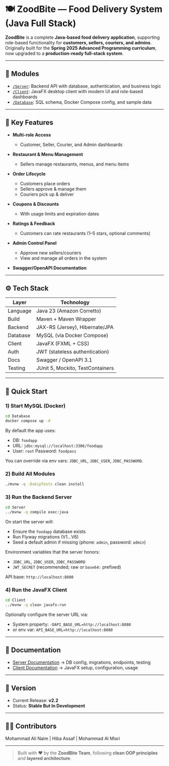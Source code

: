 
# 🍽️ ZoodBite — Food Delivery System (Java Full Stack)

**ZoodBite** is a complete **Java-based food delivery application**, supporting role-based functionality for **customers, sellers, couriers, and admins**.
Originally built for the **Spring 2025 Advanced Programming curriculum**, now upgraded to a **production-ready full-stack system**.

---

## 🧩 Modules

* [`/Server`](./Server): Backend API with database, authentication, and business logic
* [`/Client`](./Client): JavaFX desktop client with modern UI and role-based dashboards
* [`/Database`](./Database): SQL schema, Docker Compose config, and sample data

---

## 🎯 Key Features

* **Multi-role Access**

    * Customer, Seller, Courier, and Admin dashboards
* **Restaurant & Menu Management**

    * Sellers manage restaurants, menus, and menu items
* **Order Lifecycle**

    * Customers place orders
    * Sellers approve & manage them
    * Couriers pick up & deliver
* **Coupons & Discounts**

    * With usage limits and expiration dates
* **Ratings & Feedback**

    * Customers can rate restaurants (1–5 stars, optional comments)
* **Admin Control Panel**

    * Approve new sellers/couriers
    * View and manage all orders in the system
* **Swagger/OpenAPI Documentation**

---

## ⚙️ Tech Stack

| Layer    | Technology                       |
| -------- | -------------------------------- |
| Language | Java 23 (Amazon Corretto)        |
| Build    | Maven + Maven Wrapper            |
| Backend  | JAX-RS (Jersey), Hibernate/JPA   |
| Database | MySQL (via Docker Compose)       |
| Client   | JavaFX (FXML + CSS)              |
| Auth     | JWT (stateless authentication)   |
| Docs     | Swagger / OpenAPI 3.1            |
| Testing  | JUnit 5, Mockito, TestContainers |

---

## 🚀 Quick Start

### 1) Start MySQL (Docker)

```bash
cd Database
docker compose up -d
```

By default the app uses:
- DB: `foodapp`
- URL: `jdbc:mysql://localhost:3306/foodapp`
- User: `root`  Password: `foodpass`

You can override via env vars: `JDBC_URL`, `JDBC_USER`, `JDBC_PASSWORD`.

### 2) Build All Modules

```bash
./mvnw -q -DskipTests clean install
```

### 3) Run the Backend Server

```bash
cd Server
../mvnw -q compile exec:java
```

On start the server will:
- Ensure the `foodapp` database exists
- Run Flyway migrations (V1…V6)
- Seed a default admin if missing (phone: `admin`, password: `admin`)

Environment variables that the server honors:
- `JDBC_URL`, `JDBC_USER`, `JDBC_PASSWORD`
- `JWT_SECRET` (recommended; raw or `base64:` prefixed)

API base: `http://localhost:8080`

### 4) Run the JavaFX Client

```bash
cd Client
../mvnw -q clean javafx:run
```

Optionally configure the server URL via:
- System property: `-DAPI_BASE_URL=http://localhost:8080`
- or env var: `API_BASE_URL=http://localhost:8080`

---

## 📖 Documentation

* [Server Documentation](./Server/README.md) → DB config, migrations, endpoints, testing
* [Client Documentation](./Client/README.md) → JavaFX setup, configuration, usage

---

## 📌 Version

* Current Release: **v2.2**
* Status: **Stable But In Development**

---

## 👨‍💻 Contributors

Mohammad Ali Naim | Hiba Assaf | Mohammad Al Misri

---

> Built with ❤️ by the **ZoodBite Team**, following **clean OOP principles** and **layered architecture**.
